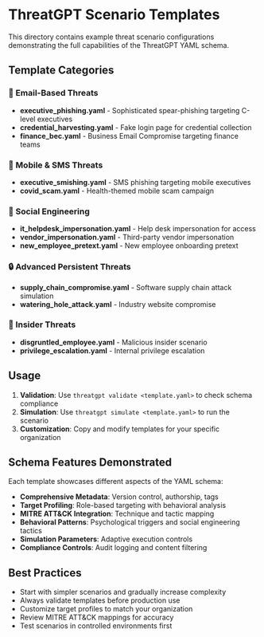 # ThreatGPT Scenario Templates

This directory contains example threat scenario configurations demonstrating the full capabilities of the ThreatGPT YAML schema.

## Template Categories

### 📧 Email-Based Threats
- **executive_phishing.yaml** - Sophisticated spear-phishing targeting C-level executives
- **credential_harvesting.yaml** - Fake login page for credential collection
- **finance_bec.yaml** - Business Email Compromise targeting finance teams

### 📱 Mobile & SMS Threats
- **executive_smishing.yaml** - SMS phishing targeting mobile executives
- **covid_scam.yaml** - Health-themed mobile scam campaign

### 🎯 Social Engineering
- **it_helpdesk_impersonation.yaml** - Help desk impersonation for access
- **vendor_impersonation.yaml** - Third-party vendor impersonation
- **new_employee_pretext.yaml** - New employee onboarding pretext

### 🔒 Advanced Persistent Threats
- **supply_chain_compromise.yaml** - Software supply chain attack simulation
- **watering_hole_attack.yaml** - Industry website compromise

### 👥 Insider Threats
- **disgruntled_employee.yaml** - Malicious insider scenario
- **privilege_escalation.yaml** - Internal privilege escalation

## Usage

1. **Validation**: Use `threatgpt validate <template.yaml>` to check schema compliance
2. **Simulation**: Use `threatgpt simulate <template.yaml>` to run the scenario
3. **Customization**: Copy and modify templates for your specific organization

## Schema Features Demonstrated

Each template showcases different aspects of the YAML schema:
- **Comprehensive Metadata**: Version control, authorship, tags
- **Target Profiling**: Role-based targeting with behavioral analysis
- **MITRE ATT&CK Integration**: Technique and tactic mapping
- **Behavioral Patterns**: Psychological triggers and social engineering tactics
- **Simulation Parameters**: Adaptive execution controls
- **Compliance Controls**: Audit logging and content filtering

## Best Practices

- Start with simpler scenarios and gradually increase complexity
- Always validate templates before production use
- Customize target profiles to match your organization
- Review MITRE ATT&CK mappings for accuracy
- Test scenarios in controlled environments first